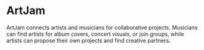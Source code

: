 # ArtJam
 ArtJam connects artists and musicians for collaborative projects. Musicians can find artists for album covers, concert visuals, or join groups, while artists can propose their own projects and find creative partners.
